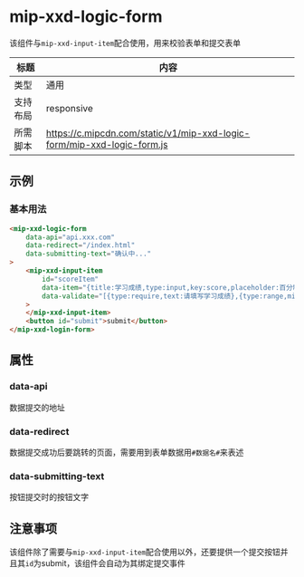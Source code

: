 # mip-xxd-logic-form

该组件与`mip-xxd-input-item`配合使用，用来校验表单和提交表单

标题|内容
----|----
类型|通用
支持布局|responsive
所需脚本|https://c.mipcdn.com/static/v1/mip-xxd-logic-form/mip-xxd-logic-form.js

## 示例

### 基本用法
```html
<mip-xxd-logic-form
    data-api="api.xxx.com"
    data-redirect="/index.html"
    data-submitting-text="确认中..."
>
    <mip-xxd-input-item
        id="scoreItem"
        data-item="{title:学习成绩,type:input,key:score,placeholder:百分制}"
        data-validate="[{type:require,text:请填写学习成绩},{type:range,minValue:0,maxValue:100,text:请填写正确的学习成绩}]"
    >
    </mip-xxd-input-item>
    <button id="submit">submit</button>
</mip-xxd-login-form>
```

## 属性

### data-api
数据提交的地址

### data-redirect
数据提交成功后要跳转的页面，需要用到表单数据用`#数据名#`来表述

### data-submitting-text
按钮提交时的按钮文字

## 注意事项
该组件除了需要与`mip-xxd-input-item`配合使用以外，还要提供一个提交按钮并且其`id`为submit，该组件会自动为其绑定提交事件
